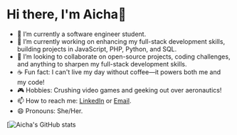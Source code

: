 # Hi there, I'm Aicha👋

- 🔭 I’m currently a software engineer student.
- 🌱 I’m currently working on enhancing my full-stack development skills, building projects in JavaScript, PHP, Python, and SQL.
- 👯 I’m looking to collaborate on open-source projects, coding challenges, and anything to sharpen my full-stack development skills.
- ☕ Fun fact: I can't live my day without coffee—it powers both me and my code!
- 🎮 Hobbies: Crushing video games and geeking out over aeronautics!
- 📫 How to reach me: [LinkedIn](https://www.linkedin.com/in/aicha-el-horre-b802a4227/) or [Email](aichaelhorre43@gmail.com).
- 😄 Pronouns: She/Her.



[![Aicha's GitHub stats](https://github-readme-stats.vercel.app/api?username=BoringCookiie&theme=radical) 

